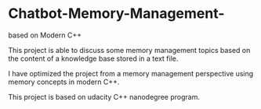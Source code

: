 # Chatbot-Memory-Management-
based on Modern C++ 

This project is able to discuss some memory management topics based on the content of a knowledge base stored in a text file.

I have optimized the project from a memory management perspective using memory concepts in modern C++.

This project is based on udacity C++ nanodegree program.
